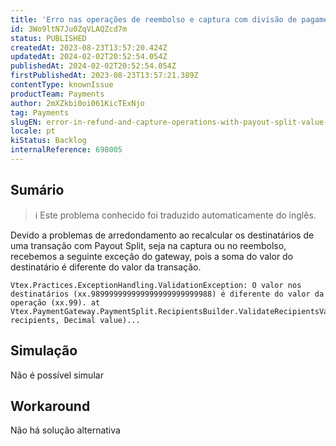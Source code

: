 ```yaml
---
title: 'Erro nas operações de reembolso e captura com divisão de pagamento - ''O valor nos destinatários * é diferente do valor da operação *''.'
id: 3Wo9ltN7Ju0ZqVLAQZcd7m
status: PUBLISHED
createdAt: 2023-08-23T13:57:20.424Z
updatedAt: 2024-02-02T20:52:54.054Z
publishedAt: 2024-02-02T20:52:54.054Z
firstPublishedAt: 2023-08-23T13:57:21.389Z
contentType: knownIssue
productTeam: Payments
author: 2mXZkbi0oi061KicTExNjo
tag: Payments
slugEN: error-in-refund-and-capture-operations-with-payout-split-value-in-recipients-is-different-than-operation-value
locale: pt
kiStatus: Backlog
internalReference: 698005
---
```


## Sumário

>ℹ️ Este problema conhecido foi traduzido automaticamente do inglês.


Devido a problemas de arredondamento ao recalcular os destinatários de uma transação com Payout Split, seja na captura ou no reembolso, recebemos a seguinte exceção do gateway, pois a soma do valor do destinatário é diferente do valor da transação.


    Vtex.Practices.ExceptionHandling.ValidationException: O valor nos destinatários (xx.989999999999999999999999988) é diferente do valor da operação (xx.99). at Vtex.PaymentGateway.PaymentSplit.RecipientsBuilder.ValidateRecipientsValue(List`1 recipients, Decimal value)...


## Simulação


Não é possível simular



## Workaround


Não há solução alternativa





